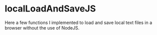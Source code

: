 # localLoadAndSaveJS
Here a few functions I implemented to load and save local text files in a browser without the use of NodeJS.
